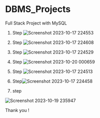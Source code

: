 # DBMS_Projects
Full Stack Project with MySQL 

1. Step
![Screenshot 2023-10-17 224553](https://github.com/Sujitmaurya123/DBMS_Projects/assets/113910576/9a868cce-867e-4a78-bf6c-389532003007)

2. Step
![Screenshot 2023-10-17 224608](https://github.com/Sujitmaurya123/DBMS_Projects/assets/113910576/3a955e0d-f6e1-4e5a-9d23-d35f8cff0e91)

3. Step
![Screenshot 2023-10-17 224529](https://github.com/Sujitmaurya123/DBMS_Projects/assets/113910576/1acd392e-1d57-480c-bc6e-1874dae685e9)
4. Step
![Screenshot 2023-10-20 000659](https://github.com/Sujitmaurya123/DBMS_Projects/assets/113910576/1aa3f6fd-54d7-441c-9073-eae28a9b33d1)

5. Step
 ![Screenshot 2023-10-17 224513](https://github.com/Sujitmaurya123/DBMS_Projects/assets/113910576/4c07faa4-ba89-4cf8-b0cb-de0c3af6d142)

6. Step![Screenshot 2023-10-17 224458](https://github.com/Sujitmaurya123/DBMS_Projects/assets/113910576/70ff636a-d8e4-4aa5-a6b1-6c9440ecbf1a)

7. step

![Screenshot 2023-10-19 235947](https://github.com/Sujitmaurya123/DBMS_Projects/assets/113910576/74274304-e9d1-4bf2-8f84-64e5e8f7ef6b)

Thank you !
